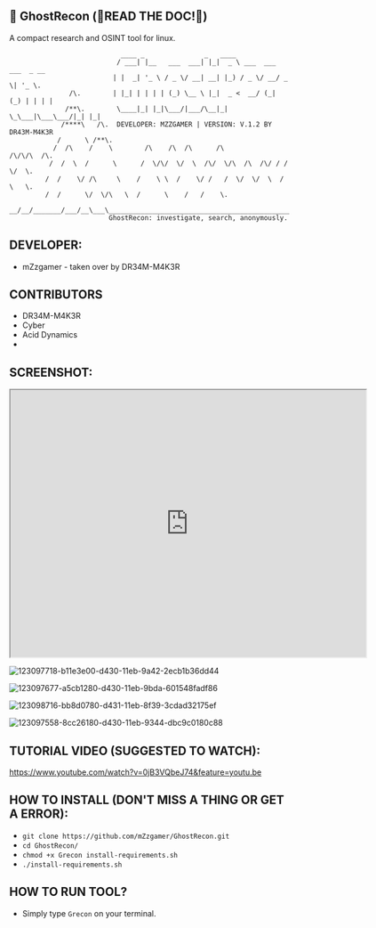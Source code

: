 ## 🔎 GhostRecon (🚨READ THE DOC!🚨)
A compact research and OSINT tool for linux.

                                ____ _               _   ____
                               / ___| |__   ___  ___| |_|  _ \ ___  ___ ___  _ __
                              | |  _| '_ \ / _ \/ __| __| |_) / _ \/ __/ _ \| '_ \.
                   /\.        | |_| | | | | (_) \__ \ |_|  _ <  __/ (_| (_) | | | |
                  /**\.        \____|_| |_|\___/|___/\__|_| \_\___|\___\___/|_| |_|
                 /****\   /\.  DEVELOPER: MZZGAMER | VERSION: V.1.2 BY DR43M-M4K3R
                /      \ /**\.
               /  /\    /    \        /\    /\  /\      /\            /\/\/\  /\.
              /  /  \  /      \      /  \/\/  \/  \  /\/  \/\  /\  /\/ / /  \/  \.
             /  /    \/ /\     \    /    \ \  /    \/ /   /  \/  \/  \  /    \   \.
             /  /      \/  \/\   \  /      \    /   /    \.
             __/__/_______/___/__\___\__________________________________________________.
                             GhostRecon: investigate, search, anonymously.




## DEVELOPER:
- mZzgamer - taken over by DR34M-M4K3R

## CONTRIBUTORS
- DR34M-M4K3R
- Cyber
- Acid Dynamics
- 
## SCREENSHOT:

 <iframe src="http://showterm.io/e04ada2c2a88f9d258a12" width="640" height="480"></iframe> 


![123097718-b11e3e00-d430-11eb-9a42-2ecb1b36dd44](https://user-images.githubusercontent.com/67145585/123178551-b8246b00-d487-11eb-812d-06e4ae303318.png)

![123097677-a5cb1280-d430-11eb-9bda-601548fadf86](https://user-images.githubusercontent.com/67145585/123178565-bfe40f80-d487-11eb-8886-62502f91ed02.png)

![123098716-bb8d0780-d431-11eb-8f39-3cdad32175ef](https://user-images.githubusercontent.com/67145585/123178580-c6728700-d487-11eb-90f6-2f65e6d1e794.png)

![123097558-8cc26180-d430-11eb-9344-dbc9c0180c88](https://user-images.githubusercontent.com/67145585/123178593-cd00fe80-d487-11eb-9d07-d4831d70e4c8.png)

## TUTORIAL VIDEO (SUGGESTED TO WATCH):
https://www.youtube.com/watch?v=0jB3VQbeJ74&feature=youtu.be

## HOW TO INSTALL (DON'T MISS A THING OR GET A ERROR):
- `git clone https://github.com/mZzgamer/GhostRecon.git` 
- `cd GhostRecon/`
- `chmod +x Grecon install-requirements.sh`
- `./install-requirements.sh`
## HOW TO RUN TOOL?
- Simply type `Grecon` on your terminal.
